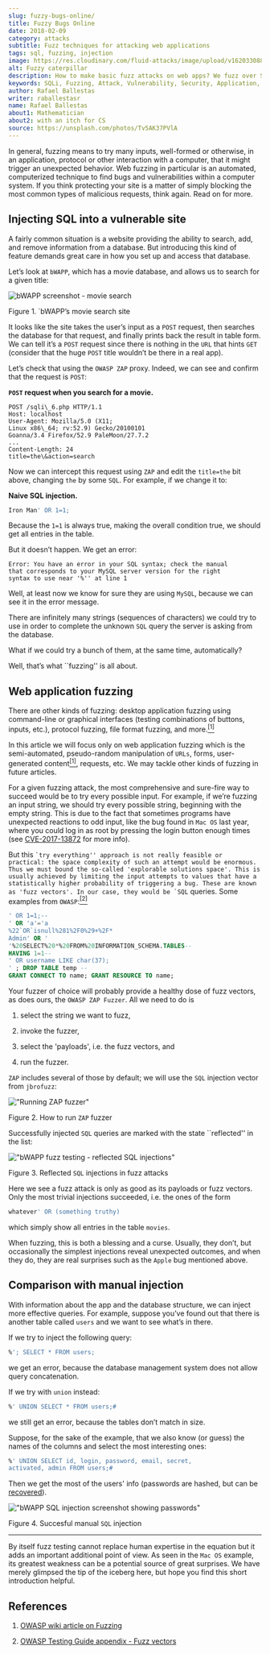 ```yaml
---
slug: fuzzy-bugs-online/
title: Fuzzy Bugs Online
date: 2018-02-09
category: attacks
subtitle: Fuzz techniques for attacking web applications
tags: sql, fuzzing, injection
image: https://res.cloudinary.com/fluid-attacks/image/upload/v1620330883/blog/fuzzy-bugs-online/cover_rsdc0v.webp
alt: Fuzzy caterpillar
description: How to make basic fuzz attacks on web apps? We fuzz over SQL injections on a vulnerable DB search site from bWAPP, using OWASP ZAProxy, obtaining mixed results.
keywords: SQLi, Fuzzing, Attack, Vulnerability, Security, Application, Pentesting, Ethical Hacking
author: Rafael Ballestas
writer: raballestasr
name: Rafael Ballestas
about1: Mathematician
about2: with an itch for CS
source: https://unsplash.com/photos/Tv5AK37PVlA
---
```


In general, fuzzing means to try many inputs, well-formed or otherwise,
in an application, protocol or other interaction with a computer, that
it might trigger an unexpected behavior. Web fuzzing in particular is an
automated, computerized technique to find bugs and vulnerabilities
within a computer system. If you think protecting your site is a matter
of simply blocking the most common types of malicious requests, think
again. Read on for more.

## Injecting SQL into a vulnerable site

A fairly common situation is a website providing the ability to search,
add, and remove information from a database. But introducing this kind
of feature demands great care in how you set up and access that
database.

Let’s look at `bWAPP`, which has a movie database, and allows us to
search for a given title:

<div class="imgblock">

![bWAPP screenshot - movie search](https://res.cloudinary.com/fluid-attacks/image/upload/v1620330880/blog/fuzzy-bugs-online/scr-bwapp-movie-search_qh3gye.webp)

<div class="title">

Figure 1. `bWAPP’s movie search site

</div>

</div>

It looks like the site takes the user’s input as a `POST` request, then
searches the database for that request, and finally prints back the
result in table form. We can tell it’s a `POST` request since there is
nothing in the `URL` that hints `GET` (consider that the huge `POST`
title wouldn’t be there in a real app).

Let’s check that using the `OWASP ZAP` proxy. Indeed, we can see and
confirm that the request is `POST`:

**`POST` request when you search for a movie.**

``` text
POST /sqli\_6.php HTTP/1.1
Host: localhost
User-Agent: Mozilla/5.0 (X11;
Linux x86\_64; rv:52.9) Gecko/20100101
Goanna/3.4 Firefox/52.9 PaleMoon/27.7.2
...
Content-Length: 24
title=the\&action=search
```

Now we can intercept this request using `ZAP` and edit the `title=the`
bit above, changing `the` by some `SQL`. For example, if we change it
to:

**Naive SQL injection.**

``` sql
Iron Man' OR 1=1;
```

Because the `1=1` is always true, making the overall condition true, we
should get all entries in the table.

But it doesn’t happen. We get an error:

``` text
Error: You have an error in your SQL syntax; check the manual
that corresponds to your MySQL server version for the right
syntax to use near '%'' at line 1
```

Well, at least now we know for sure they are using `MySQL`, because we
can see it in the error message.

There are infinitely many strings (sequences of characters) we could try
to use in order to complete the unknown `SQL` query the server is asking
from the database.

What if we could try a bunch of them, at the same time, automatically?

Well, that’s what \`\`fuzzing'' is all about.

## Web application fuzzing

There are other kinds of fuzzing: desktop application fuzzing using
command-line or graphical interfaces (testing combinations of buttons,
inputs, etc.), protocol fuzzing, file format fuzzing, and
more.[<sup>\[1\]</sup>](#r1%20)

In this article we will focus only on web application fuzzing which is
the semi-automated, pseudo-random manipulation of `URLs`, forms,
user-generated content[<sup>\[1\]</sup>](#r1%20), requests, etc. We may
tackle other kinds of fuzzing in future articles.

For a given fuzzing attack, the most comprehensive and sure-fire way to
succeed would be to try every possible input. For example, if we’re
fuzzing an input string, we should try every possible string, beginning
with the empty string. This is due to the fact that sometimes programs
have unexpected reactions to odd input, like the bug found in `Mac OS`
last year, where you could log in as root by pressing the login button
enough times (see
[CVE-2017-13872](https://nvd.nist.gov/vuln/detail/CVE-2017-13872#vulnDescriptionTitle)
for more info).

But this `` `try everything'' approach is not really feasible or
practical:
the space complexity of such an attempt
would be enormous.
Thus we must bound the so-called
'explorable solutions space'.
This is usually achieved by limiting
the input attempts to values
that have a statistically higher probability
of triggering a bug.
These are known as 'fuzz vectors'.
In our case,
they would be `SQL `` queries. Some examples from
`OWASP`:[<sup>\[2\]</sup>](#r2%20)

``` sql
' OR 1=1;--
' OR 'a'='a
%22`OR`isnull%281%2F0%29+%2F*
Admin' OR '
'%20SELECT%20*%20FROM%20INFORMATION_SCHEMA.TABLES--
HAVING 1=1--
' OR username LIKE char(37);
' ; DROP TABLE temp --
GRANT CONNECT TO name; GRANT RESOURCE TO name;
```

Your fuzzer of choice will probably provide a healthy dose of fuzz
vectors, as does ours, the `OWASP ZAP Fuzzer`. All we need to do is

1. select the string we want to fuzz,

2. invoke the fuzzer,

3. select the 'payloads', i.e. the fuzz vectors, and

4. run the fuzzer.

`ZAP` includes several of those by default; we will use the `SQL`
injection vector from `jbrofuzz`:

<div class="imgblock">

!["Running ZAP fuzzer"](https://res.cloudinary.com/fluid-attacks/image/upload/v1620330881/blog/fuzzy-bugs-online/anim-run-zap-fuzzer_b5xrj7.gif)

<div class="title">

Figure 2. How to run `ZAP` fuzzer

</div>

</div>

Successfully injected `SQL` queries are marked with the state
\`\`reflected'' in the list:

<div class="imgblock">

!["bWAPP fuzz testing - reflected SQL injections"](https://res.cloudinary.com/fluid-attacks/image/upload/v1620330879/blog/fuzzy-bugs-online/scr-reflected-fuzzed-injections_zcnizh.webp)

<div class="title">

Figure 3. Reflected `SQL` injections in fuzz attacks

</div>

</div>

Here we see a fuzz attack is only as good as its payloads or fuzz
vectors. Only the most trivial injections succeeded, i.e. the ones of
the form

``` sql
whatever' OR (something truthy)
```

which simply show all entries in the table `movies`.

When fuzzing, this is both a blessing and a curse. Usually, they don’t,
but occasionally the simplest injections reveal unexpected outcomes, and
when they do, they are real surprises such as the `Apple` bug mentioned
above.

## Comparison with manual injection

With information about the app and the database structure, we can inject
more effective queries. For example, suppose you’ve found out that there
is another table called `users` and we want to see what’s in there.

If we try to inject the following query:

``` sql
%'; SELECT * FROM users;
```

we get an error, because the database management system does not allow
query concatenation.

If we try with `union` instead:

``` sql
%' UNION SELECT * FROM users;#
```

we still get an error, because the tables don’t match in size.

Suppose, for the sake of the example, that we also know (or guess) the
names of the columns and select the most interesting ones:

``` sql
%' UNION SELECT id, login, password, email, secret,
activated, admin FROM users;#
```

Then we get the most of the users' info (passwords are hashed, but can
be [recovered](../storing-password-safely/)).

<div class="imgblock">

!["bWAPP SQL injection screenshot showing passwords"](https://res.cloudinary.com/fluid-attacks/image/upload/v1620330880/blog/fuzzy-bugs-online/scr-succesful-sqli_vlv6cg.webp)

<div class="title">

Figure 4. Succesful manual `SQL` injection

</div>

</div>

---
By itself fuzz testing cannot replace human expertise in the equation
but it adds an important additional point of view. As seen in the `Mac
OS` example, its greatest weakness can be a potential source of great
surprises. We have merely glimpsed the tip of the iceberg here, but hope
you find this short introduction helpful.

## References

1. [OWASP wiki article on
    Fuzzing](https://www.owasp.org/index.php/Fuzzing)

2. [OWASP Testing Guide appendix - Fuzz
    vectors](https://www.owasp.org/index.php/OWASP_Testing_Guide_Appendix_C:_Fuzz_Vectors)
